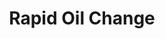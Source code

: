 ---
title: "Rapid Oil Change"
url: /libreville/rapid-oil-change-avenue-stanislas-ntoutoume-ossame/
shop: réparation de voitures
---